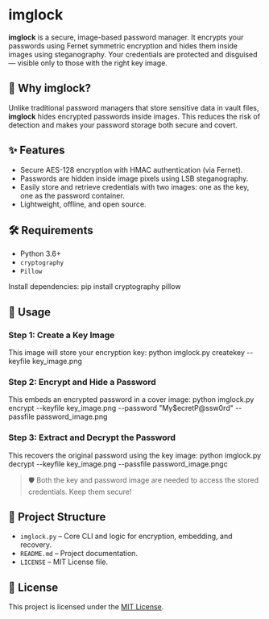 # imglock

**imglock** is a secure, image-based password manager. It encrypts your passwords using Fernet symmetric encryption and hides them inside images using steganography. Your credentials are protected and disguised — visible only to those with the right key image.

## 🔐 Why imglock?

Unlike traditional password managers that store sensitive data in vault files, **imglock** hides encrypted passwords inside images. This reduces the risk of detection and makes your password storage both secure and covert.

## ✨ Features

- Secure AES-128 encryption with HMAC authentication (via Fernet).
- Passwords are hidden inside image pixels using LSB steganography.
- Easily store and retrieve credentials with two images: one as the key, one as the password container.
- Lightweight, offline, and open source.

## 🛠 Requirements

- Python 3.6+
- `cryptography`
- `Pillow`

Install dependencies:
pip install cryptography pillow

## 🚀 Usage

### Step 1: Create a Key Image
This image will store your encryption key:
python imglock.py createkey --keyfile key_image.png

### Step 2: Encrypt and Hide a Password
This embeds an encrypted password in a cover image:
python imglock.py encrypt --keyfile key_image.png --password "My$ecretP@ssw0rd" --passfile password_image.png

### Step 3: Extract and Decrypt the Password
This recovers the original password using the key image:
python imglock.py decrypt --keyfile key_image.png --passfile password_image.pngc

> 🛡️ Both the key and password image are needed to access the stored credentials. Keep them secure!

## 📁 Project Structure

- `imglock.py` – Core CLI and logic for encryption, embedding, and recovery.
- `README.md` – Project documentation.
- `LICENSE` – MIT License file.

## 📄 License

This project is licensed under the [MIT License](LICENSE).
